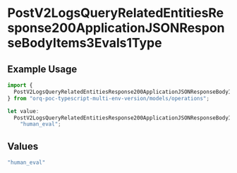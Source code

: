 # PostV2LogsQueryRelatedEntitiesResponse200ApplicationJSONResponseBodyItems3Evals1Type

## Example Usage

```typescript
import {
  PostV2LogsQueryRelatedEntitiesResponse200ApplicationJSONResponseBodyItems3Evals1Type,
} from "orq-poc-typescript-multi-env-version/models/operations";

let value:
  PostV2LogsQueryRelatedEntitiesResponse200ApplicationJSONResponseBodyItems3Evals1Type =
    "human_eval";
```

## Values

```typescript
"human_eval"
```